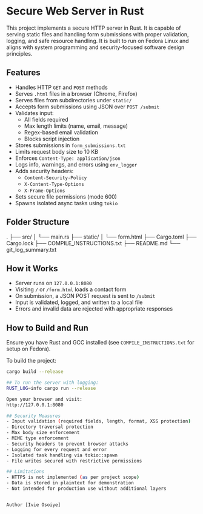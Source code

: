 # Secure Web Server in Rust

This project implements a secure HTTP server in Rust. It is capable of serving static files and handling form submissions with proper validation, logging, and safe resource handling. It is built to run on Fedora Linux and aligns with system programming and security-focused software design principles.

## Features

- Handles HTTP `GET` and `POST` methods
- Serves `.html` files in a browser (Chrome, Firefox)
- Serves files from subdirectories under `static/`
- Accepts form submissions using JSON over `POST /submit`
- Validates input:
  - All fields required
  - Max length limits (name, email, message)
  - Regex-based email validation
  - Blocks script injection
- Stores submissions in `form_submissions.txt`
- Limits request body size to 10 KB
- Enforces `Content-Type: application/json`
- Logs info, warnings, and errors using `env_logger`
- Adds security headers:
  - `Content-Security-Policy`
  - `X-Content-Type-Options`
  - `X-Frame-Options`
- Sets secure file permissions (mode 600)
- Spawns isolated async tasks using `tokio`

## Folder Structure
.
├── src/
│   └── main.rs
├── static/
│   └── form.html
├── Cargo.toml
├── Cargo.lock
├── COMPILE_INSTRUCTIONS.txt
├── README.md
└── git_log_summary.txt

## How it Works
- Server runs on `127.0.0.1:8080`
- Visiting `/` or `/form.html` loads a contact form
- On submission, a JSON POST request is sent to `/submit`
- Input is validated, logged, and written to a local file
- Errors and invalid data are rejected with appropriate responses

## How to Build and Run

Ensure you have Rust and GCC installed (see `COMPILE_INSTRUCTIONS.txt` for setup on Fedora).

To build the project:

```bash
cargo build --release

## To run the server with logging:
RUST_LOG=info cargo run --release

Open your browser and visit:
http://127.0.0.1:8080

## Security Measures
- Input validation (required fields, length, format, XSS protection)
- Directory traversal protection
- Max body size enforcement
- MIME type enforcement
- Security headers to prevent browser attacks
- Logging for every request and error
- Isolated task handling via tokio::spawn
- File writes secured with restrictive permissions

## Limitations
- HTTPS is not implemented (as per project scope)
- Data is stored in plaintext for demonstration
- Not intended for production use without additional layers


Author [Ivie Osoiye]
